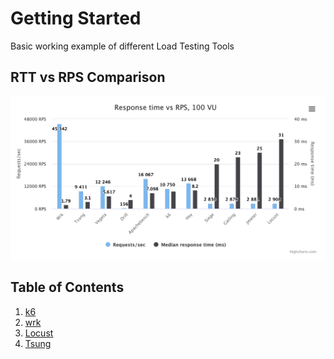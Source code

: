 # Getting Started
Basic working example of different Load Testing Tools

## RTT vs RPS Comparison
<img src="./docs/RTTvsRPS2.png">

## Table of Contents

1. [k6](./k6/README.md)
2. [wrk](./wrk/README.md)
3. [Locust](./locust/README.md)
3. [Tsung](./tsung/README.md)
